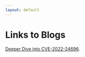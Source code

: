 ```yaml
---
layout: default
---
```


# Links to Blogs

[Deeper Dive into CVE-2022-24696](./_posts/CVE-2022-24696.html).

